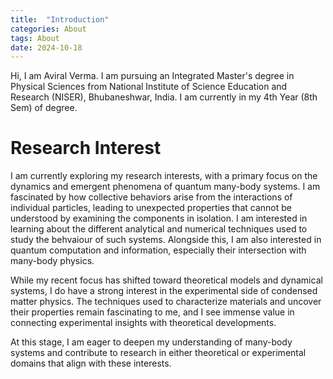 ```yaml
---
title:  "Introduction"
categories: About
tags: About
date: 2024-10-18
---
```


Hi, I am Aviral Verma. I am pursuing an Integrated Master's degree in Physical Sciences from National Institute of Science Education and Research (NISER), Bhubaneshwar, India. I am currently in my 4th Year (8th Sem) of degree. 

# Research Interest

I am currently exploring my research interests, with a primary focus on the dynamics and emergent phenomena of quantum many-body systems. I am fascinated by how collective behaviors arise from the interactions of individual particles, leading to unexpected properties that cannot be understood by examining the components in isolation. I am interested in learning about the different analytical and numerical techniques used to study the behvaiour of such systems. Alongside this, I am also interested in quantum computation and information, especially their intersection with many-body physics.

While my recent focus has shifted toward theoretical models and dynamical systems, I do have a strong interest in the experimental side of condensed matter physics. The techniques used to characterize materials and uncover their properties remain fascinating to me, and I see immense value in connecting experimental insights with theoretical developments.

At this stage, I am eager to deepen my understanding of many-body systems and contribute to research in either theoretical or experimental domains that align with these interests.

